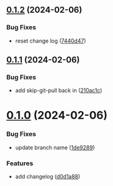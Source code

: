 ## [0.1.2](https://github.com/mattrittersas/greetings-ci/compare/v0.1.1...v0.1.2) (2024-02-06)


### Bug Fixes

* reset change log ([7440d47](https://github.com/mattrittersas/greetings-ci/commit/7440d4758f9e1fc6d0f8ba8ebb5ed51cbc12aee3))



## [0.1.1](https://github.com/mattrittersas/greetings-ci/compare/v0.1.0...v0.1.1) (2024-02-06)


### Bug Fixes

* add skip-git-pull back in ([210ac1c](https://github.com/mattrittersas/greetings-ci/commit/210ac1c8b60333030dd0d2f209b7c21d93c87fca))



# [0.1.0](https://github.com/mattrittersas/greetings-ci/compare/d0d1a88ea7f2b27a5a1faeb0899a0579920b1b3e...v0.1.0) (2024-02-06)


### Bug Fixes

* update branch name ([1de9289](https://github.com/mattrittersas/greetings-ci/commit/1de92892cfe7fc0285677538d38609e453637b0c))


### Features

* add changelog ([d0d1a88](https://github.com/mattrittersas/greetings-ci/commit/d0d1a88ea7f2b27a5a1faeb0899a0579920b1b3e))



